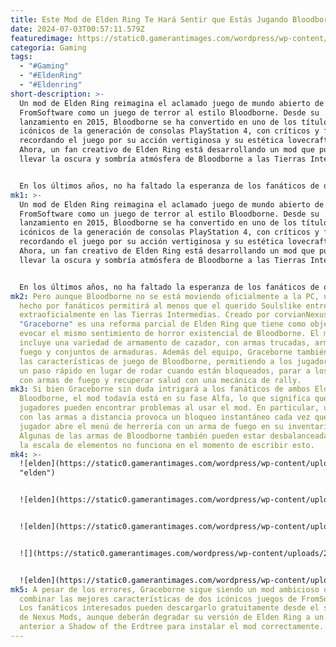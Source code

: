 ```yaml
---
title: Este Mod de Elden Ring Te Hará Sentir que Estás Jugando Bloodborne
date: 2024-07-03T00:57:11.579Z
featuredimage: https://static0.gamerantimages.com/wordpress/wp-content/uploads/2024/07/elden-ring-tarnished-in-a-mine.jpg?q=49&fit=contain&w=1140&h=&dpr=2
categoria: Gaming
tags:
  - "#Gaming"
  - "#EldenRing"
  - "#Eldenring"
short-description: >-
  Un mod de Elden Ring reimagina el aclamado juego de mundo abierto de
  FromSoftware como un juego de terror al estilo Bloodborne. Desde su
  lanzamiento en 2015, Bloodborne se ha convertido en uno de los títulos más
  icónicos de la generación de consolas PlayStation 4, con críticos y fanáticos
  recordando el juego por su acción vertiginosa y su estética lovecraftiana.
  Ahora, un fan creativo de Elden Ring está desarrollando un mod que puede
  llevar la oscura y sombría atmósfera de Bloodborne a las Tierras Intermedias.


  En los últimos años, no ha faltado la esperanza de los fanáticos de que Bloodborne eventualmente se aventure más allá de las consolas de Sony. Aunque una versión para Xbox probablemente nunca esté sobre la mesa, todavía hay una porción considerable de la base de fanáticos de FromSoftware que cree que existe la posibilidad de que el RPG de acción se porte a la PC. I
mk1: >-
  Un mod de Elden Ring reimagina el aclamado juego de mundo abierto de
  FromSoftware como un juego de terror al estilo Bloodborne. Desde su
  lanzamiento en 2015, Bloodborne se ha convertido en uno de los títulos más
  icónicos de la generación de consolas PlayStation 4, con críticos y fanáticos
  recordando el juego por su acción vertiginosa y su estética lovecraftiana.
  Ahora, un fan creativo de Elden Ring está desarrollando un mod que puede
  llevar la oscura y sombría atmósfera de Bloodborne a las Tierras Intermedias.


  En los últimos años, no ha faltado la esperanza de los fanáticos de que Bloodborne eventualmente se aventure más allá de las consolas de Sony. Aunque una versión para Xbox probablemente nunca esté sobre la mesa, todavía hay una porción considerable de la base de fanáticos de FromSoftware que cree que existe la posibilidad de que el RPG de acción se porte a la PC. Incluso hay precedentes para esto, ya que Sony ha estado convirtiendo algunos de los exclusivos de PlayStation más queridos en títulos multiplataforma, con juegos como Ghost of Tsushima, The Last of Us Part 1 y God of War dando el salto a los escritorios. Desafortunadamente, aunque el jefe de FromSoftware, Hidetaka Miyazaki, admitió que no estaba en contra de la idea, la decisión de portar Bloodborne a la PC no dependía completamente de él.
mk2: Pero aunque Bloodborne no se está moviendo oficialmente a la PC, un mod
  hecho por fanáticos permitirá al menos que el querido Soulslike entre
  extraoficialmente en las Tierras Intermedias. Creado por corvianNexus, el mod
  "Graceborne" es una reforma parcial de Elden Ring que tiene como objetivo
  evocar el mismo sentimiento de horror existencial de Bloodborne. El mod
  incluye una variedad de armamento de cazador, con armas trucadas, armas de
  fuego y conjuntos de armaduras. Además del equipo, Graceborne también emula
  las características de juego de Bloodborne, permitiendo a los jugadores hacer
  un paso rápido en lugar de rodar cuando están bloqueados, parar a los enemigos
  con armas de fuego y recuperar salud con una mecánica de rally.
mk3: Si bien Graceborne sin duda intrigará a los fanáticos de ambos Elden Ring y
  Bloodborne, el mod todavía está en su fase Alfa, lo que significa que los
  jugadores pueden encontrar problemas al usar el mod. En particular, un error
  con las armas a distancia provoca un bloqueo instantáneo cada vez que el
  jugador abre el menú de herrería con un arma de fuego en su inventario.
  Algunas de las armas de Bloodborne también pueden estar desbalanceadas, ya que
  la escala de elementos no funciona en el momento de escribir esto.
mk4: >-
  ![elden](https://static0.gamerantimages.com/wordpress/wp-content/uploads/2024/07/elden-ring-bloodborne-graceborne-screenshot-5.jpg?q=49&fit=contain&w=750&h=415&dpr=2
  "elden")


  ![elden](https://static0.gamerantimages.com/wordpress/wp-content/uploads/2024/07/elden-ring-bloodborne-graceborne-screenshot-4.jpg?q=49&fit=contain&w=750&h=415&dpr=2 "elden")


  ![elden](https://static0.gamerantimages.com/wordpress/wp-content/uploads/2024/07/elden-ring-bloodborne-graceborne-screenshot-3.jpg?q=49&fit=contain&w=750&h=415&dpr=2 "elden")


  ![](https://static0.gamerantimages.com/wordpress/wp-content/uploads/2024/07/elden-ring-bloodborne-graceborne-screenshot-2.jpg?q=49&fit=contain&w=750&h=415&dpr=2)


  ![elden](https://static0.gamerantimages.com/wordpress/wp-content/uploads/2024/07/elden-ring-bloodborne-graceborne-screenshot-3.jpg?q=49&fit=contain&w=750&h=415&dpr=2 "elden")
mk5: A pesar de los errores, Graceborne sigue siendo un mod ambicioso que busca
  combinar las mejores características de dos icónicos juegos de FromSoftware.
  Los fanáticos interesados pueden descargarlo gratuitamente desde el sitio web
  de Nexus Mods, aunque deberán degradar su versión de Elden Ring a un parche
  anterior a Shadow of the Erdtree para instalar el mod correctamente.
---
```

